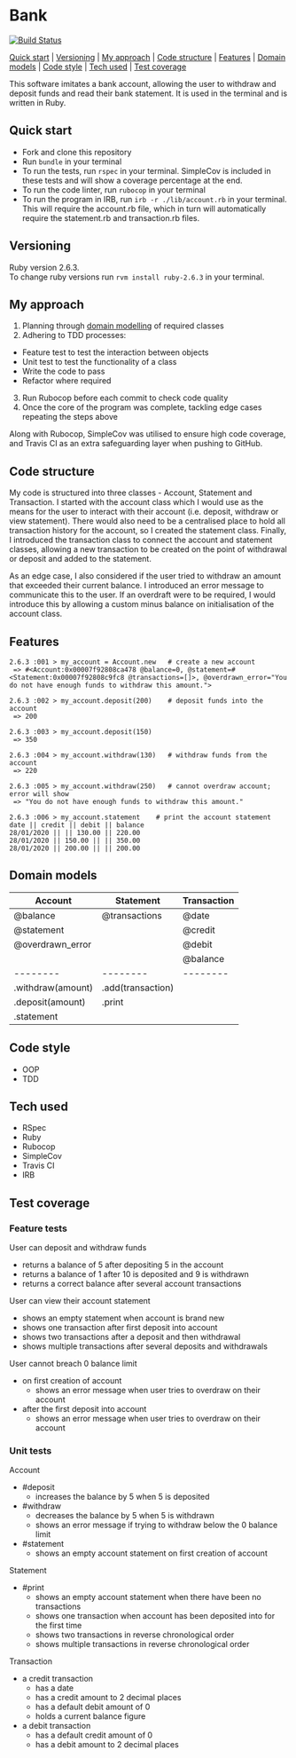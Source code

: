 # Bank

[![Build Status](https://travis-ci.com/jkbero/bank.svg?branch=master)](https://travis-ci.com/jkbero/bank)  

[Quick start](#quick-start) | [Versioning](#versioning) | [My approach](#my-approach) | [Code structure](#code-structure) | [Features](#features) | [Domain models](#domain-models) | [Code style](#code-style) | [Tech used](#tech-used) | [Test coverage](#test-coverage)

This software imitates a bank account, allowing the user to withdraw and deposit funds and read their bank statement. It is used in the terminal and is written in Ruby.

## Quick start

- Fork and clone this repository
- Run ```bundle``` in your terminal
- To run the tests, run ```rspec``` in your terminal. SimpleCov is included in these tests and will show a coverage percentage at the end.
- To run the code linter, run ```rubocop``` in your terminal
- To run the program in IRB, run ```irb -r ./lib/account.rb``` in your terminal. This will require the account.rb file, which in turn will automatically require the statement.rb and transaction.rb files.

## Versioning
Ruby version 2.6.3.  
To change ruby versions run ```rvm install ruby-2.6.3``` in your terminal.

## My approach

1. Planning through [domain modelling](#domain-models) of required classes
2. Adhering to TDD processes:
  - Feature test to test the interaction between objects
  - Unit test to test the functionality of a class
  - Write the code to pass
  - Refactor where required
3. Run Rubocop before each commit to check code quality
4. Once the core of the program was complete, tackling edge cases repeating
the steps above  

Along with Rubocop, SimpleCov was utilised to ensure high code coverage, and
Travis CI as an extra safeguarding layer when pushing to GitHub.  

## Code structure

My code is structured into three classes - Account, Statement and Transaction. I started with the account class which I would use as the means for the user to interact with their account (i.e. deposit, withdraw or view statement). There would also need to be a centralised place to hold all transaction history for the account, so I created the statement class. Finally, I introduced the transaction class to connect the account and statement classes, allowing a new transaction to be created on the point of withdrawal or deposit and added to the statement.

As an edge case, I also considered if the user tried to withdraw an amount that exceeded their current balance. I introduced an error message to communicate this to the user. If an overdraft were to be required, I would introduce this by allowing a custom minus balance on initialisation of the account class.

## Features

```
2.6.3 :001 > my_account = Account.new   # create a new account  
 => #<Account:0x00007f92808ca478 @balance=0, @statement=#<Statement:0x00007f92808c9fc8 @transactions=[]>, @overdrawn_error="You do not have enough funds to withdraw this amount.">  

2.6.3 :002 > my_account.deposit(200)    # deposit funds into the account  
 => 200  

2.6.3 :003 > my_account.deposit(150)  
 => 350  

2.6.3 :004 > my_account.withdraw(130)   # withdraw funds from the account  
 => 220  

2.6.3 :005 > my_account.withdraw(250)   # cannot overdraw account; error will show  
 => "You do not have enough funds to withdraw this amount."  

2.6.3 :006 > my_account.statement    # print the account statement  
date || credit || debit || balance  
28/01/2020 || || 130.00 || 220.00  
28/01/2020 || 150.00 || || 350.00  
28/01/2020 || 200.00 || || 200.00  
```

## Domain models

| Account | Statement | Transaction |
| ------- | ------- | --------- |
| @balance | @transactions | @date |
| @statement | | @credit |
| @overdrawn_error | | @debit |
|        |       | @balance |
| -------- | -------- | -------- |
| .withdraw(amount) | .add(transaction) | |
| .deposit(amount) | .print | |
| .statement | | |

## Code style
- OOP
- TDD

## Tech used
- RSpec
- Ruby
- Rubocop
- SimpleCov
- Travis CI
- IRB

## Test coverage

### Feature tests

User can deposit and withdraw funds
- returns a balance of 5 after depositing 5 in the account
- returns a balance of 1 after 10 is deposited and 9 is withdrawn
- returns a correct balance after several account transactions

User can view their account statement
- shows an empty statement when account is brand new
- shows one transaction after first deposit into account
- shows two transactions after a deposit and then withdrawal
- shows multiple transactions after several deposits and withdrawals

User cannot breach 0 balance limit
- on first creation of account
  - shows an error message when user tries to overdraw on their account
- after the first deposit into account
  - shows an error message when user tries to overdraw on their account

### Unit tests

Account
- #deposit
  - increases the balance by 5 when 5 is deposited
- #withdraw
  - decreases the balance by 5 when 5 is withdrawn
  - shows an error message if trying to withdraw below the 0 balance limit
- #statement
  - shows an empty account statement on first creation of account

Statement
- #print
  - shows an empty account statement when there have been no transactions
  - shows one transaction when account has been deposited into for the first time
  - shows two transactions in reverse chronological order
  - shows multiple transactions in reverse chronological order

Transaction
- a credit transaction
  - has a date
  - has a credit amount to 2 decimal places
  - has a default debit amount of 0
  - holds a current balance figure
- a debit transaction
  - has a default credit amount of 0
  - has a debit amount to 2 decimal places
